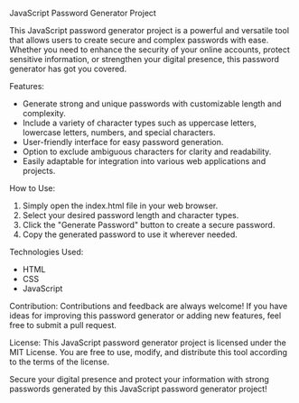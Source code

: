 JavaScript Password Generator Project

This JavaScript password generator project is a powerful and versatile tool that allows users to create secure and complex passwords with ease. Whether you need to enhance the security of your online accounts, protect sensitive information, or strengthen your digital presence, this password generator has got you covered.

 Features:
- Generate strong and unique passwords with customizable length and complexity.
- Include a variety of character types such as uppercase letters, lowercase letters, numbers, and special characters.
- User-friendly interface for easy password generation.
- Option to exclude ambiguous characters for clarity and readability.
- Easily adaptable for integration into various web applications and projects.

 How to Use:
1. Simply open the index.html file in your web browser.
2. Select your desired password length and character types.
3. Click the "Generate Password" button to create a secure password.
4. Copy the generated password to use it wherever needed.

 Technologies Used:
- HTML 
- CSS
- JavaScript

Contribution:
Contributions and feedback are always welcome! If you have ideas for improving this password generator or adding new features, feel free to submit a pull request.

License:
This JavaScript password generator project is licensed under the MIT License. You are free to use, modify, and distribute this tool according to the terms of the license.

Secure your digital presence and protect your information with strong passwords generated by this JavaScript password generator project!
